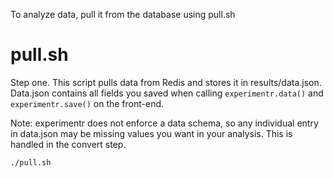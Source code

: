 To analyze data, pull it from the database using pull.sh

pull.sh
===

Step one. This script pulls data from Redis and stores it in results/data.json. Data.json contains all fields you saved when calling `experimentr.data()` and `experimentr.save()` on the front-end.

Note: experimentr does not enforce a data schema, so any individual entry in data.json may be missing values you want in your analysis. This is handled in the convert step.

    ./pull.sh